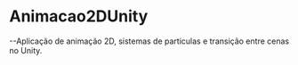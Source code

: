 # Animacao2DUnity
 --Aplicação de animação 2D, sistemas de particulas e transição entre cenas no Unity.

